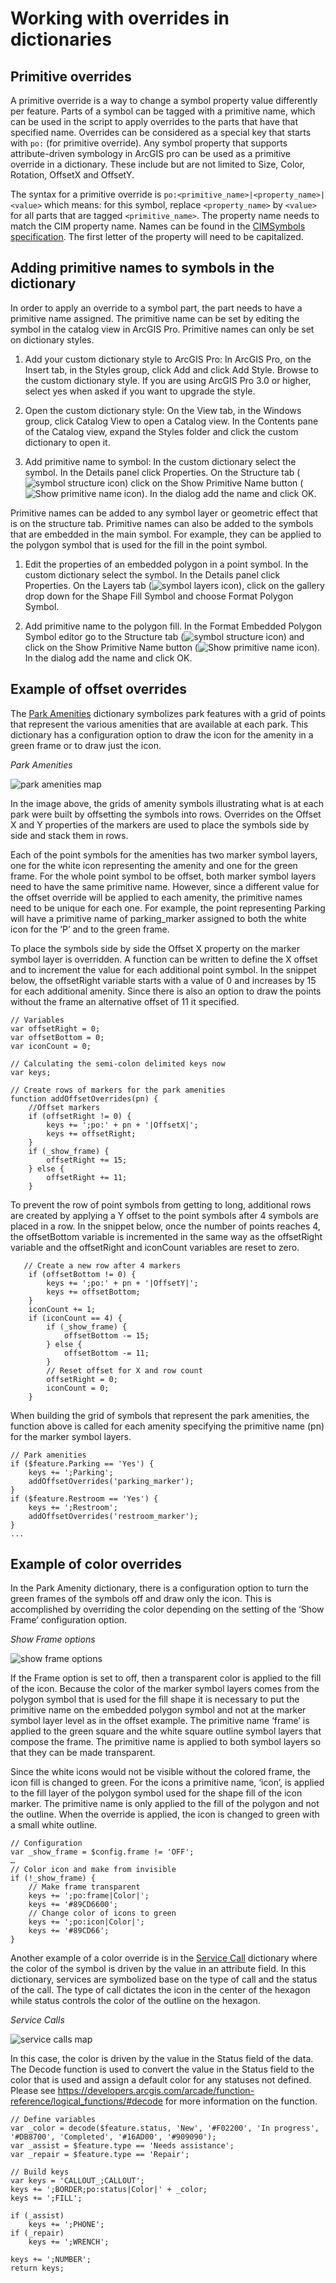 # Working with overrides in dictionaries

## Primitive overrides

A primitive override is a way to change a symbol property value differently per feature.  Parts of a symbol can be tagged with a primitive name, which can be used in the script to apply overrides to the parts that have that specified name.  Overrides can be considered as a special key that starts with `po:` (for primitive override).  Any symbol property that supports attribute-driven symbology in ArcGIS pro can be used as a primitive override in a dictionary.  These include but are not limited to Size, Color, Rotation, OffsetX and OffsetY.

The syntax for a primitive override is `po:<primitive_name>|<property_name>|<value>` which means: for this symbol, replace `<property_name>` by `<value>` for all parts that are tagged `<primitive_name>`.  The property name needs to match the CIM property name.  Names can be found in the [CIMSymbols specification](https://github.com/Esri/cim-spec/blob/master/docs/v2/CIMSymbols.md).  The first letter of the property will need to be capitalized.

## Adding primitive names to symbols in the dictionary

In order to apply an override to a symbol part, the part needs to have a primitive name assigned.  The primitive name can be set by editing the symbol in the catalog view in ArcGIS Pro.  Primitive names can only be set on dictionary styles.

1.	Add your custom dictionary style to ArcGIS Pro:  In ArcGIS Pro, on the Insert tab, in the Styles group, click Add and click Add Style. Browse to the custom dictionary style.  If you are using ArcGIS Pro 3.0 or higher, select yes when asked if you want to upgrade the style.

2.	Open the custom dictionary style: On the View tab, in the Windows group, click Catalog View to open a Catalog view. In the Contents pane of the Catalog view, expand the Styles folder and click the custom dictionary to open it.

3.	Add primitive name to symbol:    In the custom dictionary select the symbol.  In the Details panel click Properties.  On the Structure tab (![symbol structure icon](images/symbolstructure.png)) click on the Show Primitive Name button (![Show primitive name icon](images/editprimitivename.png)).  In the dialog add the name and click OK.

Primitive names can be added to any symbol layer or geometric effect that is on the structure tab.  Primitive names can also be added to the symbols that are embedded in the main symbol.  For example, they can be applied to the polygon symbol that is used for the fill in the point symbol.

1.	Edit the properties of an embedded polygon in a point symbol.  In the custom dictionary select the symbol.  In the Details panel click Properties.  On the Layers tab (![symbol layers icon](images/symbollayers.png)), click on the gallery drop down for the Shape Fill Symbol and choose Format Polygon Symbol.

2.	Add primitive name to the polygon fill.  In the Format Embedded Polygon Symbol editor go to the Structure tab (![symbol structure icon](images/symbolstructure.png)) and click on the Show Primitive Name button (![Show primitive name icon](images/editprimitivename.png)).  In the dialog add the name and click OK.


## Example of offset overrides

The [Park Amenities](../dictionary_examples/Park_Amenities) dictionary symbolizes park features with a grid of points that represent the various amenities that are available at each park.  This dictionary has a configuration option to draw the icon for the amenity in a green frame or to draw just the icon.

*Park Amenities*

![park amenities map](images/parkamenitiesmap.png)

In the image above, the grids of amenity symbols illustrating what is at each park were built by offsetting the symbols into rows.    Overrides on the Offset X and Y properties of the markers are used to place the symbols side by side and stack them in rows.    

Each of the point symbols for the amenities has two marker symbol layers, one for the white icon representing the amenity and one for the green frame.  For the whole point symbol to be offset, both marker symbol layers need to have the same primitive name.  However, since a different value for the offset override will be applied to each amenity, the primitive names need to be unique for each one.  For example, the point representing Parking will have a primitive name of parking_marker assigned to both the white icon for the ‘P’ and to the green frame.  

To place the symbols side by side the Offset X property on the marker symbol layer is overridden.  A function can be written to define the X offset and to increment the value for each additional point symbol.  In the snippet below, the offsetRight variable starts with a value of 0 and increases by 15 for each additional amenity.  Since there is also an option to draw the points without the frame an alternative offset of 11 it specified.

```
// Variables
var offsetRight = 0;
var offsetBottom = 0;
var iconCount = 0;

// Calculating the semi-colon delimited keys now
var keys;

// Create rows of markers for the park amenities
function addOffsetOverrides(pn) {
    //Offset markers
    if (offsetRight != 0) {
        keys += ';po:' + pn + '|OffsetX|';
        keys += offsetRight;
    }
    if (_show_frame) {
        offsetRight += 15;
    } else {
        offsetRight += 11;
    }
 ```

To prevent the row of point symbols from getting to long, additional rows are created by applying a Y offset to the point symbols after 4 symbols are placed in a row.  In the snippet below, once the number of points reaches 4, the offsetBottom variable is incremented in the same way as the offsetRight variable and the offsetRight and iconCount variables are reset to zero.

```
   // Create a new row after 4 markers
    if (offsetBottom != 0) {
        keys += ';po:' + pn + '|OffsetY|';
        keys += offsetBottom;
    }
    iconCount += 1;
    if (iconCount == 4) {
        if (_show_frame) {
            offsetBottom -= 15;
        } else {
            offsetBottom -= 11;
        }
        // Reset offset for X and row count
        offsetRight = 0;
        iconCount = 0;
    }
```

When building the grid of symbols that represent the park amenities, the function above is called for each amenity specifying the primitive name (pn) for the marker symbol layers.

```
// Park amenities
if ($feature.Parking == 'Yes') {
    keys += ';Parking';
    addOffsetOverrides('parking_marker');
}
if ($feature.Restroom == 'Yes') {
    keys += ';Restroom';
    addOffsetOverrides('restroom_marker');
}
...
```

## Example of color overrides
In the Park Amenity dictionary, there is a configuration option to turn the green frames of the symbols off and draw only the icon.  This is accomplished by overriding the color depending on the setting of the ‘Show Frame’ configuration option.  

*Show Frame options*

![show frame options](images/frameconfigoptions.png)

If the Frame option is set to off, then a transparent color is applied to the fill of the icon.  Because the color of the marker symbol layers comes from the polygon symbol that is used for the fill shape it is necessary to put the primitive name on the embedded polygon symbol and not at the marker symbol layer level as in the offset example.  The primitive name ‘frame’ is applied to the green square and the white square outline symbol layers that compose the frame.  The primitive name is applied to both symbol layers so that they can be made transparent.  

Since the white icons would not be visible without the colored frame, the icon fill is changed to green.  For the icons a primitive name, ‘icon’, is applied to the fill layer of the polygon symbol used for the shape fill of the icon marker.  The primitive name is only applied to the fill of the polygon and not the outline.  When the override is applied, the icon is changed to green with a small white outline.

```
// Configuration
var _show_frame = $config.frame != 'OFF';
…
// Color icon and make from invisible
if (!_show_frame) {
    // Make frame transparent
    keys += ';po:frame|Color|';
    keys += '#89CD6600';
    // Change color of icons to green
    keys += ';po:icon|Color|';
    keys += '#89CD66';
}
```

Another example of a color override is in the [Service Call](../dictionary_examples/Service_Calls) dictionary where the color of the symbol is driven by the value in an attribute field.  In this dictionary, services are symbolized base on the type of call and the status of the call.  The type of call dictates the icon in the center of the hexagon while status controls the color of the outline on the hexagon.

*Service Calls*

![service calls map](images/servicecallmap.png)

In this case, the color is driven by the value in the Status field of the data.  The Decode function is used to convert the value in the Status field to the color that is used and assign a default color for any statuses not defined.  Please see https://developers.arcgis.com/arcade/function-reference/logical_functions/#decode for more information on the function.

```
// Define variables
var _color = decode($feature.status, 'New', '#F02200', 'In progress', '#DB8700', 'Completed', '#16AD00', '#909090');
var _assist = $feature.type == 'Needs assistance';
var _repair = $feature.type == 'Repair';

// Build keys
var keys = 'CALLOUT_;CALLOUT';
keys += ';BORDER;po:status|Color|' + _color;
keys += ';FILL';

if (_assist)
    keys += ';PHONE';
if (_repair)
    keys += ';WRENCH';

keys += ';NUMBER';
return keys;
```

